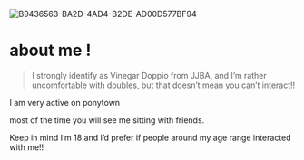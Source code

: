 ![B9436563-BA2D-4AD4-B2DE-AD00D577BF94](https://github.com/Ringtonez/Ringtonez/assets/149916702/a4d5044f-6498-4bcf-8e6c-c1ffb75fa3fd)


# about me ! 

> I strongly identify as Vinegar Doppio from JJBA,  and I’m rather uncomfortable with doubles, but that doesn’t mean you can’t interact!!

I am very active on ponytown

most of the time you will see me sitting with friends.

Keep in mind I’m 18 and I’d prefer if people around my age range interacted with me!!

